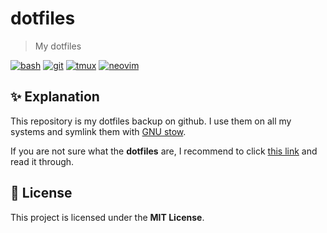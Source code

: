 # dotfiles

> My dotfiles

[![bash](https://img.shields.io/badge/-bash-green?logo=gnubash)](https://www.gnu.org/software/bash/)
[![git](https://img.shields.io/badge/-git-orange?logo=git)](https://git-scm.com/)
[![tmux](https://img.shields.io/badge/-tmux-white?logo=tmux)](https://github.com/tmux/tmux/wiki)
[![neovim](https://img.shields.io/badge/-neovim-blue?logo=neovim)](https://neovim.io/)

## ✨ Explanation

This repository is my dotfiles backup on github.
I use them on all my systems and symlink them with [GNU stow](http://www.gnu.org/software/stow/).

If you are not sure what the **dotfiles** are, I recommend to
click [this link](https://dotfiles.github.io/) and read it through.

## 📄 License

This project is licensed under the **MIT License**.
